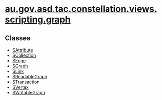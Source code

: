 # [au.gov.asd.tac.constellation.views.scripting.graph](../ext/docs/CoreScriptingView/docs/javadoc/graph/package-summary.md)

<div class="indexContainer">

## Classes

-   [SAttribute](../ext/docs/CoreScriptingView/docs/javadoc/graph/SAttribute.md "class in au.gov.asd.tac.constellation.views.scripting.graph")
-   [SCollection](../ext/docs/CoreScriptingView/docs/javadoc/graph/SCollection.md "class in au.gov.asd.tac.constellation.views.scripting.graph")
-   [SEdge](../ext/docs/CoreScriptingView/docs/javadoc/graph/SEdge.md "class in au.gov.asd.tac.constellation.views.scripting.graph")
-   [SGraph](../ext/docs/CoreScriptingView/docs/javadoc/graph/SGraph.md "class in au.gov.asd.tac.constellation.views.scripting.graph")
-   [SLink](../ext/docs/CoreScriptingView/docs/javadoc/graph/SLink.md "class in au.gov.asd.tac.constellation.views.scripting.graph")
-   [SReadableGraph](../ext/docs/CoreScriptingView/docs/javadoc/graph/SReadableGraph.md "class in au.gov.asd.tac.constellation.views.scripting.graph")
-   [STransaction](../ext/docs/CoreScriptingView/docs/javadoc/graph/STransaction.md "class in au.gov.asd.tac.constellation.views.scripting.graph")
-   [SVertex](../ext/docs/CoreScriptingView/docs/javadoc/graph/SVertex.md "class in au.gov.asd.tac.constellation.views.scripting.graph")
-   [SWritableGraph](../ext/docs/CoreScriptingView/docs/javadoc/graph/SWritableGraph.md "class in au.gov.asd.tac.constellation.views.scripting.graph")

</div>
